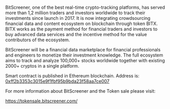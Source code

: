 BitScreener, one of the best real-time crypto-tracking platforms, has served more than 1,2 million traders and investors worldwide to track their investments since launch in 2017. It is now integrating crowdsourcing financial data and content ecosystem on blockchain through token BITX. BITX works as the payment method for financial traders and investors to buy advanced data services and the incentive method for the value contributors of the ecosystem. 

BitScreener will be a financial data marketplace for financial professionals and engineers to monetize their investment knowledge. The full ecosystem aims to track and analyze 100,000+ stocks worldwide together with existing 2000+ cryptos in a single platform.

Smart contract is published in Ethereum blockchain. Address is: [0xff2b3353c3015e9f1fbf95b9bda23f58aa7ce007](https://etherscan.io/address/0xff2b3353c3015e9f1fbf95b9bda23f58aa7ce007)

For more information about BitScreener and the Token sale please visit:

https://tokensale.bitscreener.com/

